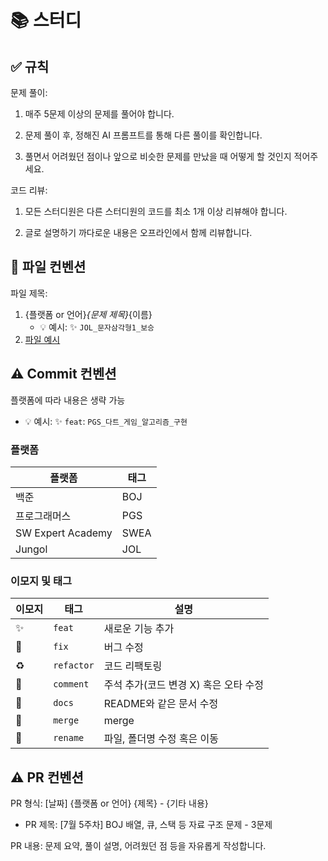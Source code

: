 # 📚 스터디

## ✅ 규칙

문제 풀이:

1. 매주 5문제 이상의 문제를 풀어야 합니다.

2. 문제 풀이 후, 정해진 AI 프롬프트를 통해 다른 풀이를 확인합니다.

3. 풀면서 어려웠던 점이나 앞으로 비슷한 문제를 만났을 때 어떻게 할 것인지 적어주세요.

코드 리뷰:

1. 모든 스터디원은 다른 스터디원의 코드를 최소 1개 이상 리뷰해야 합니다.

2. 글로 설명하기 까다로운 내용은 오프라인에서 함께 리뷰합니다.

## 📄 파일 컨벤션

파일 제목:
1.  {플랫폼 or 언어}_{문제 제목}_{이름}
    -  💡 예시: ✨ `JOL_문자삼각형1_보승`
2. [파일 예시](./25년/7월/5주차/JOL_문자삼각형1_보승.md)



## ⚠️ Commit 컨벤션

플랫폼에 따라 내용은 생략 가능
- 💡 예시: ✨ `feat`: `PGS_다트_게임_알고리즘_구현`

### 플랫폼

| 플랫폼 | 태그 |
|---|---|
| 백준 | BOJ |
| 프로그래머스 | PGS |
| SW Expert Academy | SWEA |
| Jungol | JOL |

### 이모지 및 태그


| 이모지 | 태그 | 설명 |
|---|---|---|
| ✨ | `feat` | 새로운 기능 추가 |
| 🐛 | `fix` | 버그 수정 |
| ♻️ | `refactor` | 코드 리팩토링 |
| 📝 | `comment` | 주석 추가(코드 변경 X) 혹은 오타 수정 |
| 📄 | `docs` | README와 같은 문서 수정 |
| 🔀 | `merge` | merge |
| 🚚 | `rename` | 파일, 폴더명 수정 혹은 이동 |

## ⚠️ PR 컨벤션

PR 형식: [날짜] {플랫폼 or 언어} {제목} - {기타 내용}

- PR 제목: [7월 5주차] BOJ 배열, 큐, 스택 등 자료 구조 문제 - 3문제

PR 내용: 문제 요약, 풀이 설명, 어려웠던 점 등을 자유롭게 작성합니다.


